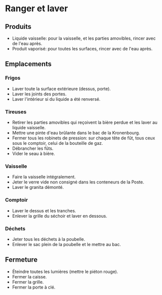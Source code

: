 # Ranger et laver

## Produits
- Liquide vaisselle: pour la vaisselle, et les parties amovibles, rincer avec de l'eau après.
- Produit vaporisé: pour toutes les surfaces, rincer avec de l'eau
  après.
  
## Emplacements

### Frigos
- Laver toute la surface extérieure (dessus, porte).
- Laver les joints des portes.
- Laver l'intérieur si du liquide a été renversé.

### Tireuses
- Retirer les parties amovibles qui reçoivent la bière perdue et les
  laver au liquide vaisselle.
- Mettre une pinte d'eau brûlante dans le bac de la Kronenbourg.
- Fermer tous les robinets de pression: sur chaque tête de fût, tous
  ceux sous le comptoir, celui de la bouteille de gaz.
- Débrancher les fûts.
- Vider le seau à bière.

### Vaisselle
- Faire la vaisselle intégralement.
- Jeter le verre vide non consigné dans les conteneurs de la Poste.
- Laver le granita démonté.

### Comptoir
- Laver le dessus et les tranches.
- Enlever la grille du séchoir et laver en dessous.

### Déchets
- Jeter tous les déchets à la poubelle.
- Enlever le sac plein de la poubelle et le mettre au bac.

## Fermeture
- Éteindre toutes les lumières (mettre le piéton rouge).
- Fermer la caisse.
- Fermer la grille.
- Fermer la porte à clé.

